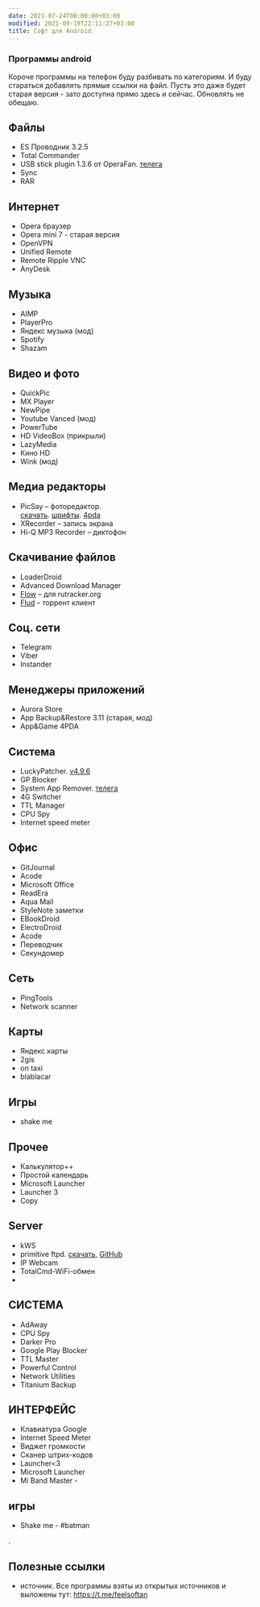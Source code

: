 ```yaml
---
date: 2021-07-24T00:00:00+03:00
modified: 2021-09-19T22:11:27+03:00
title: Софт для Android
---
```


### Программы android

Короче программы на телефон буду разбивать по категориям. И буду стараться добавлять прямые ссылки на файл. Пусть это даже будет старая версия - зато доступна прямо здесь и сейчас. Обновлять не обещаю.

## Файлы
- ES Проводник 3.2.5
- Total Commander
- USB stick plugin 1.3.6 от OperaFan. [телега](https://t.me/FeelSoftAn/164)
- Sync
- RAR

## Интернет 
- Opera браузер
- Opera mini 7 - старая версия
- OpenVPN
- Unified Remote
- Remote Ripple VNC
- AnyDesk

## Музыка
- AIMP
- PlayerPro
- Яндекс музыка (мод)
- Spotify
- Shazam

## Видео и фото
- QuickPic
- MX Player
- NewPipe
- Youtube Vanced (мод)
- PowerTube
- HD VideoBox (прикрыли)
- LazyMedia 
- Кино HD
- Wink (мод)

## Медиа редакторы
- PicSay – фоторедактор.  
  [скачать](#). [шрифты](#). [4pda](#)
- XRecorder  – запись экрана
- Hi-Q MP3 Recorder – диктофон

## Скачивание файлов
- LoaderDroid
- Advanced Download Manager
- [Flow] – для rutracker.org
- [Flud] – торрент клиент

[Flow]: #
[Flud]: #

## Соц. сети
- Telegram
- Viber
- Instander

## Менеджеры приложений
- Aurora Store
- App Backup&Restore 3.11 (старая, мод)
- App&Game 4PDA

## Система
- LuckyPatcher. [v4.9.6](#)
- GP Blocker
- System App Remover. [телега](https://t.me/FeelSoftAn/170)
- 4G Switcher
- TTL Manager
- CPU Spy
- Internet speed meter

## Офис
- GitJournal
- Acode
- Microsoft Office
- ReadEra
- Aqua Mail
- StyleNote заметки
- EBookDroid
- ElectroDroid
- Acode
- Переводчик
- Секундомер


## Сеть
- PingTools
- Network scanner

## Карты
- Яндекс карты
- 2gis
- on taxi
- blablacar

## Игры
- shake me

## Прочее
- Калькулятор++
- Простой календарь
- Microsoft Launcher
- Launcher 3
- Copy

## Server
- kWS
- primitive ftpd. [скачать](#), [GitHub](https://github.com/wolpi/prim-ftpd/releases)
- IP Webcam
- TotalCmd-WiFi-обмен
- 

## СИСТЕМА
- AdAway
- CPU Spy
- Darker Pro
- Google Play Blocker
- TTL Master
- Powerful Control
- Network Utilities
- Titanium Backup

## ИНТЕРФЕЙС
- Клавиатура Google
- Internet Speed Meter
- Виджет громкости
- Сканер штрих-кодов
- Launcher<3
- Microsoft Launcher
- Mi Band Master - 

## игры
- Shake me - #batman

.

## Полезные ссылки
- источник. Все программы взяты из открытых источников и выложены тут: <https://t.me/feelsoftan>
